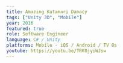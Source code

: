 ```yaml
---
title: Amazing Katamari Damacy
tags: ["Unity 3D", "Mobile"]
year: 2016
featured: true
role: Software Engineer
language: C# / Unity
platforms: Mobile - iOS / Android / TV Os
youtube: https://youtu.be/TRK0jyiWJsw
---
```


